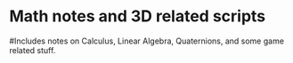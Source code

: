 # Math notes and 3D related scripts

#Includes notes on Calculus, Linear Algebra, Quaternions, and some game related stuff.
